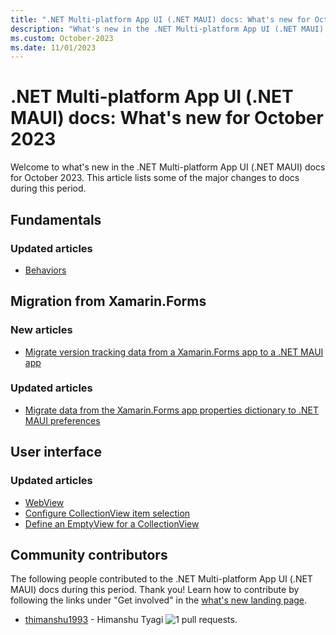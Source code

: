 ```yaml
---
title: ".NET Multi-platform App UI (.NET MAUI) docs: What's new for October 2023"
description: "What's new in the .NET Multi-platform App UI (.NET MAUI) docs for October 2023."
ms.custom: October-2023
ms.date: 11/01/2023
---
```


# .NET Multi-platform App UI (.NET MAUI) docs: What's new for October 2023

Welcome to what's new in the .NET Multi-platform App UI (.NET MAUI) docs for October 2023. This article lists some of the major changes to docs during this period.

## Fundamentals

### Updated articles

- [Behaviors](../fundamentals/behaviors.md)

## Migration from Xamarin.Forms

### New articles

- [Migrate version tracking data from a Xamarin.Forms app to a .NET MAUI app](../migration/version-tracking.md)

### Updated articles

- [Migrate data from the Xamarin.Forms app properties dictionary to .NET MAUI preferences](../migration/app-properties.md)

## User interface

### Updated articles

- [WebView](../user-interface/controls/webview.md)
- [Configure CollectionView item selection](../user-interface/controls/collectionview/selection.md)
- [Define an EmptyView for a CollectionView](../user-interface/controls/collectionview/emptyview.md)

## Community contributors

The following people contributed to the .NET Multi-platform App UI (.NET MAUI) docs during this period. Thank you! Learn how to contribute by following the links under "Get involved" in the [what's new landing page](index.yml).

- [thimanshu1993](https://github.com/thimanshu1993) - Himanshu Tyagi ![1 pull requests.](https://img.shields.io/badge/Merged%20Pull%20Requests-1-green)
